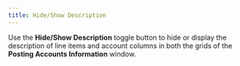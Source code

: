 ```yaml
---
title: Hide/Show Description
---
```



Use the **Hide/Show Description**  toggle button to hide or display the description of line items and account  columns in both the grids of the **Posting 
 Accounts Information** window.
